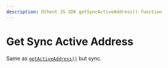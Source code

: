 ```yaml
---
description: Othent JS SDK getSyncActiveAddress() function
---
```


# Get Sync Active Address

Same as [`getActiveAddress()`](get-active-address.md) but sync.
